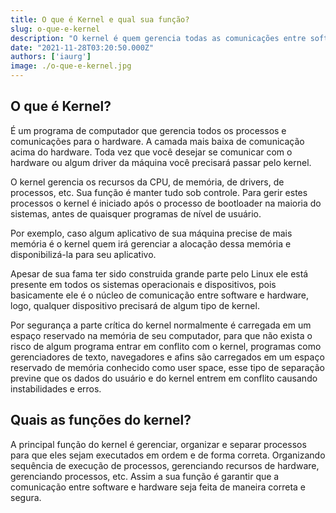 ```yaml
---
title: O que é Kernel e qual sua função?
slug: o-que-e-kernel
description: "O kernel é quem gerencia todas as comunicações entre software e hardware, uma das principais partes do computador, literalmente o cérebro do computador."
date: "2021-11-28T03:20:50.000Z"
authors: ['iaurg']
image: ./o-que-e-kernel.jpg
---
```


## O que é Kernel?

É um programa de computador que gerencia todos os processos e comunicações para o hardware. A camada mais baixa de comunicação acima do hardware. Toda vez que você desejar se comunicar com o hardware ou algum driver da máquina você precisará passar pelo kernel.

O kernel gerencia os recursos da CPU, de memória, de drivers, de processos, etc. Sua função é manter tudo sob controle. Para gerir estes processos o kernel é iniciado após o processo de bootloader na maioria do sistemas, antes de quaisquer programas de nível de usuário.

Por exemplo, caso algum aplicativo de sua máquina precise de mais memória é o kernel quem irá gerenciar a alocação dessa memória e disponibilizá-la para seu aplicativo.

Apesar de sua fama ter sido construida grande parte pelo Linux ele está presente em todos os sistemas operacionais e dispositivos, pois basicamente ele é o núcleo de comunicação entre software e hardware, logo, qualquer dispositivo precisará de algum tipo de kernel.

Por segurança a parte crítica do kernel normalmente é carregada em um espaço reservado na memória de seu computador, para que não exista o risco de algum programa entrar em conflito com o kernel, programas como gerenciadores de texto, navegadores e afins são carregados em um espaço reservado de memória conhecido como user space, esse tipo de separação previne que os dados do usuário e do kernel entrem em conflito causando instabilidades e erros.

## Quais as funções do kernel?

A principal função do kernel é gerenciar, organizar e separar processos para que eles sejam executados em ordem e de forma correta. Organizando sequência de execução de processos, gerenciando recursos de hardware, gerenciando processos, etc. Assim a sua função é garantir que a comunicação entre software e hardware seja feita de maneira correta e segura.
